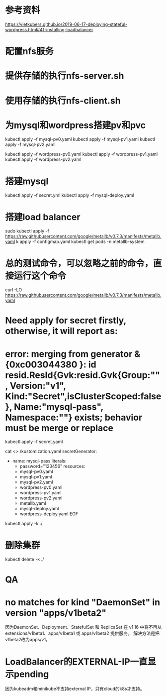 # 参考资料
https://vietkubers.github.io/2019-06-17-deploying-stateful-wordpress.html#41-installing-loadbalancer

# 配置nfs服务
# 提供存储的执行nfs-server.sh
# 使用存储的执行nfs-client.sh

# 为mysql和wordpress搭建pv和pvc
kubectl apply -f mysql-pv0.yaml
kubectl apply -f mysql-pv1.yaml
kubectl apply -f mysql-pv2.yaml

kubectl apply -f wordpress-pv0.yaml
kubectl apply -f wordpress-pv1.yaml
kubectl apply -f wordpress-pv2.yaml

# 搭建mysql
kubectl apply -f secret.yml
kubectl apply -f mysql-deploy.yaml

# 搭建load balancer
sudo kubectl apply -f https://raw.githubusercontent.com/google/metallb/v0.7.3/manifests/metallb.yaml
k apply -f configmap.yaml
kubectl get pods -n metallb-system


# 总的测试命令，可以忽略之前的命令，直接运行这个命令
curl -LO https://raw.githubusercontent.com/google/metallb/v0.7.3/manifests/metallb.yaml
# Need apply for secret firstly, otherwise, it will report as:
# error: merging from generator &{0xc003044380 <nil>}: id resid.ResId{Gvk:resid.Gvk{Group:"", Version:"v1", Kind:"Secret",isClusterScoped:false}, Name:"mysql-pass", Namespace:""} exists; behavior must be merge or replace
kubectl apply -f secret.yaml

cat <<EOF >>./kustomization.yaml
secretGenerator:
- name: mysql-pass
  literals:
  - password="123456"
resources:
  - mysql-pv0.yaml
  - mysql-pv1.yaml
  - mysql-pv2.yaml
  - wordpress-pv0.yaml
  - wordpress-pv1.yaml
  - wordpress-pv2.yaml
  - metallb.yaml
  - mysql-deploy.yaml
  - wordpress-deploy.yaml
EOF

kubectl apply -k ./

# 删除集群
kubectl delete -k ./

# QA
# no matches for kind "DaemonSet" in version "apps/v1beta2"
因为DaemonSet、Deployment、StatefulSet 和 ReplicaSet 在 v1.16 中将不再从 extensions/v1beta1、apps/v1beta1 或 apps/v1beta2 提供服务。
解决方法是把v1beta2改为apps/v1。
# LoadBalancer的EXTERNAL-IP一直显示pending
因为kubeadm和minikube不支持external IP，只有cloud的k8s才支持。
